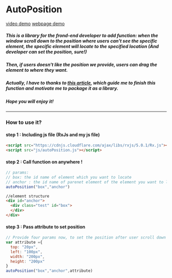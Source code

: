 # AutoPosition 
[video demo](https://youtu.be/kQHGiA7RPJk) [webpage demo](https://nick66551.github.io/AutoPosition/)
##### This is a library for the frond-end developer to add function: when the window scroll down to the position where users can't see the specific element, the specific element will locate to the specified location (And developer can set the position, sure!)
##### Then, if users doesn't like the position we provide, users can drag the element to where they want.

##### Actually, I have to thanks to [this article](https://ithelp.ithome.com.tw/articles/10187756), which guide me to finish this function and motivate me to package it as a library.
##### Hope you will enjoy it!
*****
### How to use it?
#### step 1 : Including js file (RxJs and my js file)
``` html
<script src="https://cdnjs.cloudflare.com/ajax/libs/rxjs/5.0.1/Rx.js"></script>
<script src="js/autoPosition.js"></script>
```
#### step 2 : Call function on anywhere !
```js
// params:
// box: the id name of element which you want to locate
// anchor : the id name of parenet element of the element you want to locate 
autoPosition("box","anchor")
```
```html
//element structure
<div id="anchor">
  <div class="test" id="box">
  </div>
</div>
```

#### step 3 : Pass attribute to set position
```js
// Provide four params now, to set the position after user scroll down
var attribute ={
  top: "20px",
  left: "100px",
  width: "200px",
  height: "200px"
}
autoPosition("box","anchor",attribute)
```



 


 
